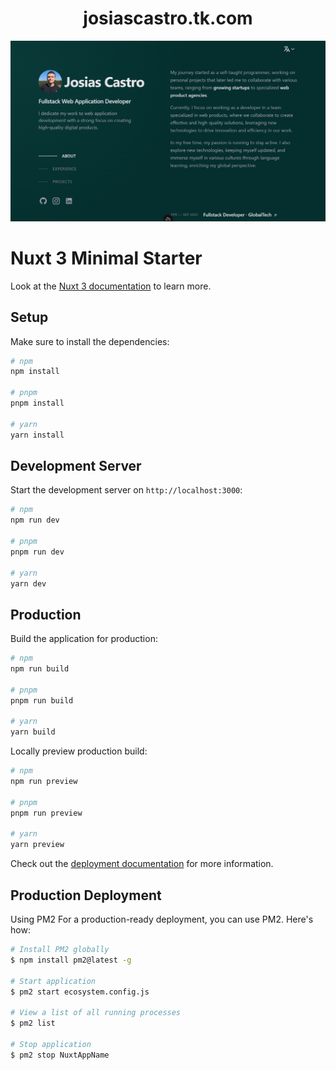 <h1 align="center">
  josiascastro.tk.com
</h1>
<!-- <p align="center">
  Initial release of <a href="https://josiascastro.tk" target="_blank">josiascastro.tk</a> developed with <a href="https://nuxtjs.org/" target="_blank">NuxtJS</a></a>
</p> -->

![demo](https://raw.githubusercontent.com/iJosiasCastro/portfolio/master/demo/screenshot.png?token=GHSAT0AAAAAACGYHSFQ6YDSYYIGLAHSAGK6ZIA7SSA)

# Nuxt 3 Minimal Starter

Look at the [Nuxt 3 documentation](https://nuxt.com/docs/getting-started/introduction) to learn more.

## Setup

Make sure to install the dependencies:

```bash
# npm
npm install

# pnpm
pnpm install

# yarn
yarn install
```

## Development Server

Start the development server on `http://localhost:3000`:

```bash
# npm
npm run dev

# pnpm
pnpm run dev

# yarn
yarn dev
```

## Production

Build the application for production:

```bash
# npm
npm run build

# pnpm
pnpm run build

# yarn
yarn build
```

Locally preview production build:

```bash
# npm
npm run preview

# pnpm
pnpm run preview

# yarn
yarn preview
```

Check out the [deployment documentation](https://nuxt.com/docs/getting-started/deployment) for more information.

## Production Deployment
Using PM2
For a production-ready deployment, you can use PM2. Here's how:

```bash
# Install PM2 globally
$ npm install pm2@latest -g

# Start application
$ pm2 start ecosystem.config.js

# View a list of all running processes
$ pm2 list

# Stop application
$ pm2 stop NuxtAppName
```